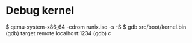 # Debug kernel
$ qemu-system-x86_64 -cdrom runix.iso -s -S
$ gdb src/boot/kernel.bin
(gdb) target remote localhost:1234
(gdb) c
